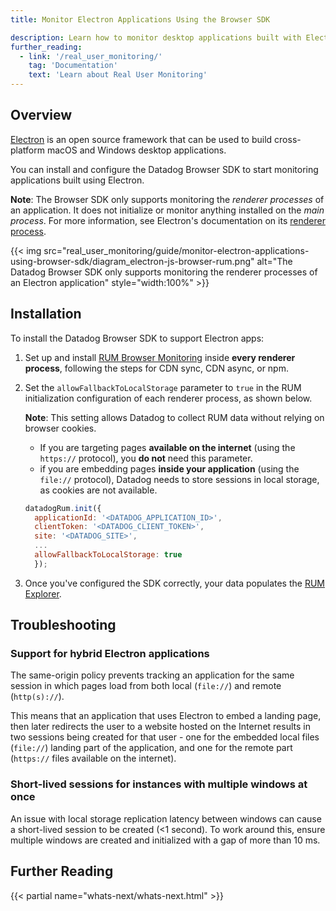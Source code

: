 ```yaml
---
title: Monitor Electron Applications Using the Browser SDK

description: Learn how to monitor desktop applications built with Electron through the browser RUM SDK.
further_reading:
  - link: '/real_user_monitoring/'
    tag: 'Documentation'
    text: 'Learn about Real User Monitoring'
---
```


## Overview

[Electron][1] is an open source framework that can be used to build cross-platform macOS and Windows desktop applications.

You can install and configure the Datadog Browser SDK to start monitoring applications built using Electron.

**Note**: The Browser SDK only supports monitoring the *renderer processes* of an application. It does not initialize or monitor anything installed on the *main process*. For more information, see Electron's documentation on its [renderer process][3].

{{< img src="real_user_monitoring/guide/monitor-electron-applications-using-browser-sdk/diagram_electron-js-browser-rum.png" alt="The Datadog Browser SDK only supports monitoring the renderer processes of an Electron application" style="width:100%" >}}

## Installation

To install the Datadog Browser SDK to support Electron apps:

1. Set up and install [RUM Browser Monitoring][2] inside **every renderer process**, following the steps for CDN sync, CDN async, or npm.

2. Set the `allowFallbackToLocalStorage` parameter to `true` in the RUM initialization configuration of each renderer process, as shown below. 

   **Note**: This setting allows Datadog to collect RUM data without relying on browser cookies.
   
   - If you are targeting pages **available on the internet** (using the `https://` protocol), you **do not** need this parameter.
   - if you are embedding pages **inside your application** (using the `file://` protocol), Datadog needs to store sessions in local storage, as cookies are not available. 

   ```javascript
   datadogRum.init({
     applicationId: '<DATADOG_APPLICATION_ID>',
     clientToken: '<DATADOG_CLIENT_TOKEN>',
     site: '<DATADOG_SITE>',
     ...
     allowFallbackToLocalStorage: true
     });
   ```
 
3. Once you've configured the SDK correctly, your data populates the [RUM Explorer][4].

## Troubleshooting

### Support for hybrid Electron applications
The same-origin policy prevents tracking an application for the same session in which pages load from both local (`file://`) and remote (`http(s)://`).

This means that an application that uses Electron to embed a landing page, then later redirects the user to a website hosted on the Internet results in two sessions being created for that user - one for the embedded local files (`file://`) landing part of the application, and one for the remote part (`https://` files available on the internet).

### Short-lived sessions for instances with multiple windows at once
An issue with local storage replication latency between windows can cause a short-lived session to be created (<1 second). To work around this, ensure multiple windows are created and initialized with a gap of more than 10 ms.

## Further Reading
{{< partial name="whats-next/whats-next.html" >}}

[1]: https://www.electronjs.org/
[2]: /real_user_monitoring/browser/setup_client_side/
[3]: https://www.electronjs.org/docs/latest/tutorial/process-model#the-renderer-process
[4]: /real_user_monitoring/explorer/
